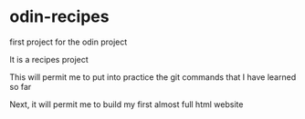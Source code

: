 # odin-recipes
first project for the odin project

It is a recipes project 

This will permit me to put into practice the git commands that I have learned so far

Next, it will permit me to build my first almost full html website